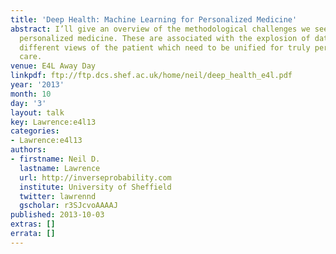 ```yaml
---
title: 'Deep Health: Machine Learning for Personalized Medicine'
abstract: I’ll give an overview of the methodological challenges we see arising in
  personalized medicine. These are associated with the explosion of data giving us
  different views of the patient which need to be unified for truly personalized health
  care.
venue: E4L Away Day
linkpdf: ftp://ftp.dcs.shef.ac.uk/home/neil/deep_health_e4l.pdf
year: '2013'
month: 10
day: '3'
layout: talk
key: Lawrence:e4l13
categories:
- Lawrence:e4l13
authors:
- firstname: Neil D.
  lastname: Lawrence
  url: http://inverseprobability.com
  institute: University of Sheffield
  twitter: lawrennd
  gscholar: r3SJcvoAAAAJ
published: 2013-10-03
extras: []
errata: []
---
```

